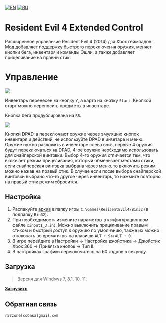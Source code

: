 [![EN](https://user-images.githubusercontent.com/9499881/33184537-7be87e86-d096-11e7-89bb-f3286f752bc6.png)](https://github.com/r57zone/RE4ExtendedControl/) 
[![RU](https://user-images.githubusercontent.com/9499881/27683795-5b0fbac6-5cd8-11e7-929c-057833e01fb1.png)](https://github.com/r57zone/RE4ExtendedControl/blob/master/README.RU.md)

# Resident Evil 4 Extended Control
Расширенное управление Resident Evil 4 (2014) для Xbox геймпадов. Мод добавляет поддержку быстрого переключения оружия, меняет кнопки бега, инвентаря и команды Эшли, а также добавляет прицеливание на правый стик.

# Управление
[![](https://github-production-user-asset-6210df.s3.amazonaws.com/9499881/275010638-53b82b42-ae7f-4388-ab78-3b00e64dbd68.png)](https://youtu.be/yFFzgANoAXo)


Инвентарь перенесён на кнопку `Y`, а карта на кнопку `Start`. Кнопкой старт можно переносить предметы в инвентаре.


Кнопка бега продублирована на `RB`.

[![](https://github-production-user-asset-6210df.s3.amazonaws.com/9499881/275029188-463c106e-8d2a-4f79-b9cd-22d4993db31a.jpg)](https://youtu.be/yFFzgANoAXo)

Кнопки DPAD-а переключают оружие через эмуляцию кнопок инвентаря и действий, не используйте DPAD в инветаре и меню. Оружие нужно разложить в инвентаре слева вниз, первые 4 оружия будут переключаться на DPAD, 4-ое оружие необходимо использовать для снайперской винтовки. Выбор 4-го оружия отличается тем, что включает режим прицеливания, который обменивает местами стики, если снайперская винтовка выбрана через меню, то включить режим можно нажав на правый стик. В случае если после выбора снайперской винтовки выбрано что-то другое через инвентарь, то нажмите повторно на правый стик режим сбросится.

## Настройка
1. Распакуйте [архив](https://github.com/r57zone/RE4ExtendedControl/releases) в папку игры `C:\Games\ResidentEvil4\Bin32` (в подпапку `Bin32`).
2. При необходимости измените параметры в конфигурационном файле `xinput1_3.ini`. Можно выключить прицеливание правым стиком и быстрый доступ к оружию по умолчанию, также их можно отключать во время игры на клавиши `ALT + 9` и `ALT + 0`.
3. В игре перейдите в Настройки → Настройка джойстика → Джойстик Xbox 360 → Привязка кнопок → Тип II.
4. В настройках графики переключитесь на 60 кадров в секунду.

## Загрузка
>Версия для Windows 7, 8.1, 10, 11.

**[Загрузить](https://github.com/r57zone/RE4ExtendedControl/releases)**

## Обратная связь
`r57zone[собака]gmail.com`